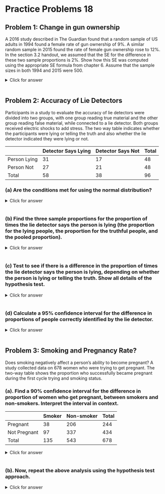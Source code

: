 # Practice Problems 18



## Problem 1:  Change in gun ownership 

A 2016 study described in The Guardian found that a random sample of US adults in 1994 found a female rate of gun ownership of 9%. A similar random sample in 2015 found the rate of female gun ownership rose to 12%. In the section 3.2 handout, we assumed that the SE for the difference in these two sample proportions is 2%. Show how this SE was computed using the appropriate SE formula from chapter 6. Assume that the sample sizes in both 1994 and 2015 were 500.


<details><summary><red>Click for answer</red></summary>

*Answer:*

We have a 1994 sample proportion of $\hat{p}_{1994} = 0.09$  and a 2015 sample proportion of $\hat{p}_{2015} = 0.12$ . The SE of the difference in two sample proportions for a confidence interval is given by:

$$SE = \sqrt{\frac{\hat{p}_{1994} (1 - \hat{p}_{1994} )}{n_{1994}} + \frac{\hat{p}_{2015} (1 - \hat{p}_{2015} )}{n_{2015}}} = 0.0194 \approx 0.02 $$
</details><br>


## Problem 2:  Accuracy of Lie Detectors

Participants in a study to evaluate the accuracy of lie detectors were divided into two groups, with one group reading true material and the other group reading false material, while connected to a lie detector.  Both groups received electric shocks to add stress.  The two way table indicates whether the participants were lying or telling the truth and also whether the lie detector indicated they were lying or not.  


|     &nbsp;          | Detector Says Lying | Detector Says Not | Total |
|---------------|--------------------|-------------------|-------|
| Person Lying  | 31                 | 17                | 48    |
| Person Not    | 27                 | 21                | 48    |
| Total         | 58                 | 38                | 96    |

### (a)  Are the conditions met for using the normal distribution?

<details><summary><red>Click for answer</red></summary>

*Answer:* Yes (all cell counts at least 10)
</details><br>

### (b) Find the three sample proportions for the proportion of times the lie detector says the person is lying (the proportion for the lying people, the proportion for the truthful people, and the pooled proportion).

<details><summary><red>Click for answer</red></summary>

*Answer:* We see that the proportion for the lying people is $\hat{p}_L = \frac{31}{48}= 0.6458$, the proportion for the not lying people is $\hat{p}_N = 0.5625$ , and the pooled proportion for all 96 people is $\hat{p} = \frac{58}{96}= 0.6042$.
</details><br>

### (c) Test to see if there is a difference in the proportion of times the lie detector says the person is lying, depending on whether the person is lying or telling the truth.  Show all details of the hypothesis test.
  
<details><summary><red>Click for answer</red></summary>

*Answer:*

We are testing $H_0:p_L = p_N$   vs   $H_a:p_L \neq p_N$. The test statistic is

$$z = \frac{statistic-null}{SE} = \frac{(\hat{p}_L - \hat{p}_N) - 0}{\sqrt{\frac{\hat{p}(1-\hat{p})}{n_l} + \frac{\hat{p}(1-\hat{p})}{n_N}}} = \frac{0.6458 - 0.5625}{\sqrt{\frac{0.6042(1-0.6042)}{48}} + \frac{0.6042*(1-0.6042)}{48}} = 0.834 $$

This is a two-tail test, and the area to the right of 0.834 in a normal distribution is 0.202 (1-pnorm(0.834)), so the p-value is  2(0.202) = 0.404. The R command is: 2*(1-pnorm(0.834))



```r
pL_hat = 31/48
pN_hat = 27/48
pooled_p = 58/96
nL = 48
nN = 48
SE = sqrt(pooled_p*(1-pooled_p)*(1/nL + 1/nN))
z = (pL_hat - pN_hat) / SE
p_value = 2*(1-pnorm(z))
p_value
```

```
[1] 0.4038223
```


We fail to reject H0 and conclude that there is not enough evidence that a lie detector can tell whether a person is lying or telling the truth.

</details><br>


### (d) Calculate a 95% confidence interval for the difference in proportions of people correctly identified by the lie detector.

<details><summary><red>Click for answer</red></summary>



```r
conf_level = 0.95
z_star = qnorm(1-(1-conf_level)/2)
margin_of_error = z_star * SE
CI_lower = (pL_hat - pN_hat) - margin_of_error
CI_upper = (pL_hat - pN_hat) + margin_of_error
CI = c(CI_lower, CI_upper)
CI
```

```
[1] -0.1123154  0.2789821
```

The 95% confidence interval for the difference in proportions is (-0.299, 0.207). Since, the confidence interval includes the null hypothesized value of 0, we do not reject the null hypothesis, and conclude that there is not enough evidence that a lie detector can tell whether a person is lying or telling the truth.

</details><br>

## Problem 3:  Smoking and Pregnancy Rate?

Does smoking negatively affect a person’s ability to become pregnant?  A study collected data on 678 women who were trying to get pregnant.  The two-way table shows the proportion who successfully became pregnant during the first cycle trying and smoking status.  


### (a). Find a 90% confidence interval for the difference in proportion of women who get pregnant, between smokers and non-smokers.  Interpret the interval in context.  

|&nbsp;| Smoker | Non-smoker | Total |
| --- | --- | --- | --- |
| Pregnant | 38 | 206 | 244 |
| Not Pregnant | 97 | 337 | 434 |
| Total | 135 | 543 | 678 | 

<details><summary><red>Click for answer</red></summary>

The conditions are met for using the normal distribution (at least 10 values in each cell of the table).  We see that the proportion of smokers who got pregnant is 38/135 = 0.281 while the proportion of non-smokers who got pregnant is 206/543 = 0.379.  The confidence interval is given by:

$$statistic \pm z^* \cdot SE $$
$$(\hat{p}_S - \hat{p}_N) \pm z^* \cdot \sqrt{\frac{\hat{p}_S(1- \hat{p}_S)}{n_S} + \frac{\hat{p}_N(1- \hat{p}_N)}{n_N}} $$

$$(0.281 - 0.379) \pm 1.645\cdot \sqrt{\frac{0.281(1-0.281)}{135} + \frac{0.379(1-0.379)}{543}} $$
$$-0.098 \pm 0.072 = (-0.170, -0.026) $$
We are 90% sure that the proportion of smokers who get pregnant in the first cycle is between 0.170 and 0.026 less than the proportion of non-smokers who get pregnant on the first cycle.   Note that if we had subtracted the other way, the interval would have only positive values, but the interpretation would be the same.

</details><br>


### (b). Now, repeat the above analysis using the hypothesis test approach.

<details><summary><red>Click for answer</red></summary>

We are testing $H_0:p_S = p_{NS}$ vs $H_a:p_S \neq p_{NS}$. The test statistic is:


```r
pS_hat = 38/135
pNS_hat = 206/543
pooled_p2 = (38+206)/(135+543)
nS = 135
nNS = 543
SE2 = sqrt(pooled_p2*(1-pooled_p2)*(1/nS + 1/nNS))
z2 = (pS_hat - pNS_hat) / SE2
p_value2 = 2*(pnorm(z2))
p_value2
```

```
[1] 0.03394234
```

Based on the p-value, we reject $H_0$ and conclude that there is a difference in the proportion of women who get pregnant between smokers and non-smokers.

</details><br>


